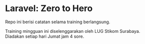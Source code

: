 # Laravel: Zero to Hero 

Repo ini berisi catatan selama training berlangsung. 

Training mingguan ini diselenggarakan oleh LUG Stikom Surabaya. Diadakan setiap hari Jumat jam 4 sore.
